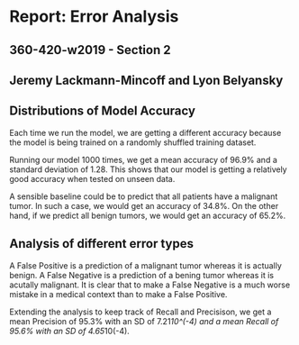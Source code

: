 # Report: Error Analysis
## 360-420-w2019 - Section 2
## Jeremy Lackmann-Mincoff and Lyon Belyansky

## Distributions of Model Accuracy
Each time we run the model, we are getting a different accuracy because the model is being trained on a randomly shuffled training dataset. 

Running our model 1000 times, we get a mean accuracy of 96.9% and a standard deviation of 1.28. This shows that our model is getting a relatively good accuracy when tested on unseen data.

A sensible baseline could be to predict that all patients have a malignant tumor. In such a case, we would get an accuracy of 34.8%. On the other hand, if we predict all benign tumors, we would get an accuracy of 65.2%. 

## Analysis of different error types
A False Positive is a prediction of a malignant tumor whereas it is actually benign.
A False Negative is a prediction of a bening tumor whereas it is acutally malignant. 
It is clear that to make a False Negative is a much worse mistake in a medical context than to make a False Positive.

Extending the analysis to keep track of Recall and Precisison, we get a mean Precision of 95.3% with an SD of 7.21*10^(-4) and a mean Recall of 95.6% with an SD of 4.65*10(-4).
